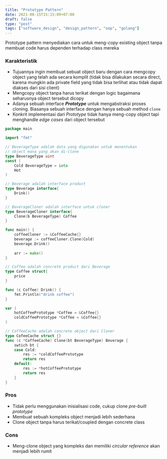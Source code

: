 ```yaml
---
title: "Prototype Pattern"
date: 2021-08-15T15:15:09+07:00
draft: false
type: "post"
tags: ["software_design", "design_pattern", "oop", "golang"]
---
```


Prototype pattern menyediakan cara untuk meng-*copy* existing object tanpa membuat code harus dependen terhadap class mereka

### Karakteristik
- Tujuannya ingin membuat sebuat object baru dengan cara mengcopy object yang telah ada secara komplit (tidak bisa dilakukan secara direct, karena mungkin ada private field yang tidak bisa terlihat atau tidak dapat diakses dari sisi client)
- Mengcopy object tanpa harus terikat dengan logic bagaimana seharusnya object tersebut dicopy
- Adanya sebuah interface ***Prototype*** untuk mengabstraksi proses cloning. Biasanya sebuah interface dengan hanya sebuah method `clone`
- Konkrit implementasi dari *Prototype* tidak hanya meng-copy object tapi menghandle *edge cases* dari object tersebut

```go
package main

import "fmt"

// BeverageType adalah data yang digunakan untuk menentukan
// object mana yang akan di-clone
type BeverageType uint
const (
	Cold BeverageType = iota
	Hot
)

// Beverage adalah interface product
type Beverage interface{
	Drink()
}

// BeverageCloner adalah interface untuk cloner
type BeverageCloner interface{
	Clone(b BeverageType) Coffee
}

func main() {
	coffeeCloner := &CoffeeCache{}
	beverage := coffeeCloner.Clone(Cold)
	beverage.Drink()
	
	arr := make()
}

// Coffee adalah concrete product dari Beverage
type Coffee struct{
	price
}

func (c Coffee) Drink() {
	fmt.Println("drink coffee")
}

var (
	hotCoffeePrototype *Coffee = &Coffee{}
	coldCoffeePrototype *Coffee = &Coffee{}
)

// CoffeeCache adalah concrete object dari Cloner
type CofeeCache struct {}
func (c *CoffeeCache) Clone(bt BeverageType) Beverage {
	swtich bt {
	case Cold:
		res := *coldCoffeePrototype
		return res
	default:
		res := *hotCoffeePrototype
		return res
	}
}

```

### Pros
- Tidak perlu menggunakan inisialisasi code, cukup clone *pre-built prototype*
- Membuat sebuah kompleks object menjadi lebih sederhana
- Clone object tanpa harus terikat/coupled dengan concrete class


### Cons
- Meng-clone object yang kompleks dan memiliki *circular reference* akan menjadi lebih rumit